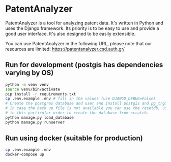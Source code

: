 # PatentAnalyzer

PatentAnalyzer is a tool for analyzing patent data. It's written in Python and uses the Django framework. Its priority is to be easy to use and provide a good user interface. It's also designed to be easily extensible. 

You can use PatentAnalyzer in the following URL, please note that our resources are limited: https://patentanalyzer.csd.auth.gr/

## Run for development (postgis has dependencies varying by OS)
```bash
python -m venv venv
source venv/bin/activate
pip install -r requirements.txt
cp .env.example .env # fill in the values (use DJANGO_DEBUG=False)
# Create the postgres database and user and install postgis and pg_trgm extensions.
# In case the back up file is not available you can use the resetdb, uspto and index commands manually
# in this particular order to create the database from scratch.
python manage.py load_database
python manage.py runserver
```

## Run using docker (suitable for production)
```bash
cp .env.example .env
docker-compose up
```
